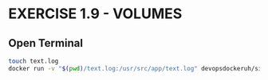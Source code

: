 # EXERCISE 1.9 - VOLUMES

## Open Terminal

``` bash
touch text.log
docker run -v "$(pwd)/text.log:/usr/src/app/text.log" devopsdockeruh/simple-web-service
```
